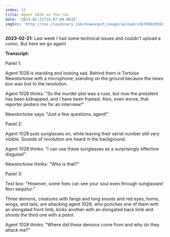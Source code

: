 ```yaml
---
index: 12
title: Agent 1028 on the run
date: '2023-02-21T15:07:04.063Z'
imgSrc: 'http://res.cloudinary.com/dvweaspvt/image/upload/v1676992050/12_humasu.png'
---
```


**2023-02-21:** Last week I had some technical issues and couldn't upload a comic. But here we go again!

**Transcript:**

Panel 1:

Agent 1028 is standing and looking sad. Behind them is Tortoise Newstortoise with a microphone, standing on the ground because the news box was lost to the revolution.

Agent 1028 thinks: "So the murder plot was a ruse, but now the president has been kidnapped, and I have been framed. Also, even worse, that reporter pesters me for an interview!"

Newstortoise says: "Just a few questions, agent!"

Panel 2:

Agent 1028 puts sunglasses on, while leaving their serial number still very visible. Sounds of revolution are heard in the background.

Agent 1028 thinks: "I can use these sunglasses as a surprisingly effective disguise!"

Newstortoise thinks: "Who is that?"

Panel 3:

Text box: "However, some foes can see your soul even through sunglasses! Non sequitur:"

Three demons, creatures with fangs and long snouts and red eyes, horns, wings, and tails, are attacking agent 1028, who punches one of them with an elongated front limb, kicks another with an elongated back limb and shoots the third one with a pistol.

Agent 1028 thinks: "Where did these demons come from and why do they attack me?"
